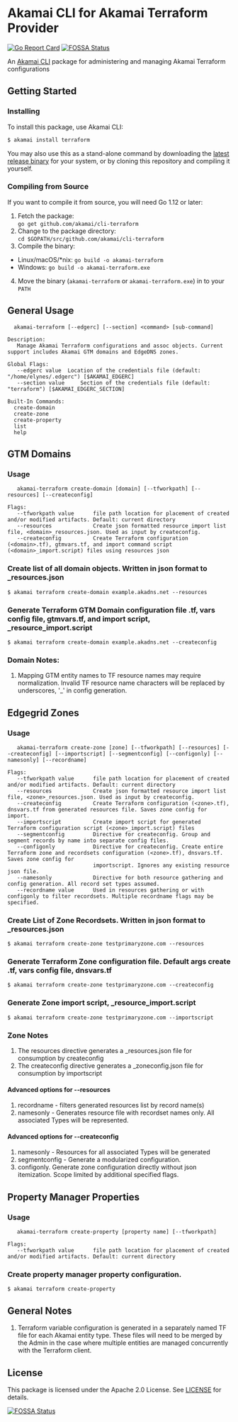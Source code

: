 # Akamai CLI for Akamai Terraform Provider

[![Go Report Card](https://goreportcard.com/badge/github.com/akamai/cli-terraform)](https://goreportcard.com/report/github.com/akamai/cli-terraform) [![FOSSA Status](https://app.fossa.io/api/projects/git%2Bgithub.com%2Fakamai%2Fcli-terraform.svg?type=shield)](https://app.fossa.io/projects/git%2Bgithub.com%2Fakamai%2Fcli-terraform?ref=badge_shield)

An [Akamai CLI](https://developer.akamai.com/cli) package for administering and managing Akamai Terraform configurations

## Getting Started

### Installing

To install this package, use Akamai CLI:

```sh
$ akamai install terraform
```

You may also use this as a stand-alone command by downloading the
[latest release binary](https://github.com/akamai/cli-terraform/releases)
for your system, or by cloning this repository and compiling it yourself.

### Compiling from Source

If you want to compile it from source, you will need Go 1.12 or later:

1. Fetch the package:  
  `go get github.com/akamai/cli-terraform`
2. Change to the package directory:  
  `cd $GOPATH/src/github.com/akamai/cli-terraform`
3. Compile the binary:
  - Linux/macOS/*nix: `go build -o akamai-terraform`
  - Windows: `go build -o akamai-terraform.exe`
4. Move the binary (`akamai-terraform` or `akamai-terraform.exe`) in to your `PATH`

## General Usage

```
  akamai-terraform [--edgerc] [--section] <command> [sub-command]

Description:
   Manage Akamai Terraform configurations and assoc objects. Current support includes Akamai GTM domains and EdgeDNS zones.

Global Flags:
   --edgerc value  Location of the credentials file (default: "/home/elynes/.edgerc") [$AKAMAI_EDGERC]
   --section value     Section of the credentials file (default: "terraform") [$AKAMAI_EDGERC_SECTION]

Built-In Commands:
  create-domain
  create-zone
  create-property
  list
  help
```

## GTM Domains

### Usage

```
   akamai-terraform create-domain [domain] [--tfworkpath] [--resources] [--createconfig] 

Flags: 
   --tfworkpath value      file path location for placement of created and/or modified artifacts. Default: current directory
   --resources             Create json formatted resource import list file, <domain>_resources.json. Used as input by createconfig.
   --createconfig          Create Terraform configuration (<domain>.tf), gtmvars.tf, and import command script (<domain>_import.script) files using resources json
```

### Create list of all domain objects. Written in json format to <domain>_resources.json

```
$ akamai terraform create-domain example.akadns.net --resources
```

### Generate Terraform GTM Domain configuration file <domain>.tf, vars config file, gtmvars.tf, and import script, <domain>_resource_import.script

```
$ akamai terraform create-domain example.akadns.net --createconfig
```

### Domain Notes:
1. Mapping GTM entity names to TF resource names may require normalization. Invalid TF resource name characters will be replaced by underscores, '_' in config generation.
 

## Edgegrid Zones

### Usage

```
   akamai-terraform create-zone [zone] [--tfworkpath] [--resources] [--createconfig] [--importscript] [--segmentconfig] [--configonly] [--namesonly] [--recordname]

Flags: 
   --tfworkpath value      file path location for placement of created and/or modified artifacts. Default: current directory
   --resources             Create json formatted resource import list file, <zone>_resources.json. Used as input by createconfig.
   --createconfig          Create Terraform configuration (<zone>.tf), dnsvars.tf from generated resources file. Saves zone config for import.
   --importscript          Create import script for generated Terraform configuration script (<zone>_import.script) files
   --segmentconfig         Directive for createconfig. Group and segment records by name into separate config files.
   --configonly            Directive for createconfig. Create entire Terraform zone and recordsets configuration (<zone>.tf), dnsvars.tf. Saves zone config for 
                           importscript. Ignores any existing resource json file.
   --namesonly             Directive for both resource gathering and config generation. All record set types assumed.
   --recordname value      Used in resources gathering or with configonly to filter recordsets. Multiple recordname flags may be specified.
```

### Create List of Zone Recordsets. Written in json format to <zone>_resources.json

```
$ akamai terraform create-zone testprimaryzone.com --resources
```

### Generate Terraform Zone configuration file. Default args create <zone>.tf, vars config file, dnsvars.tf

```
$ akamai terraform create-zone testprimaryzone.com --createconfig
```

### Generate Zone import script, <zone>_resource_import.script

```
$ akamai terraform create-zone testprimaryzone.com --importscript
```


### Zone Notes

1. The resources directive generates a <zone>_resources.json file for consumption by createconfig
2. The createconfig directive generates a <zone>_zoneconfig.json file for consumption by importscript

####  Advanced options for --resources

1. recordname - filters generated resources list by record name(s)
2. namesonly - Generates resource file with recordset names only. All associated Types will be represented.

#### Advanced options for --createconfig

1. namesonly - Resources for all associated Types will be generated
2. segmentconfig - Generate a modularized configuration. 
3. configonly. Generate zone configuration directly without json itemization. Scope limited by additional specified flags.

## Property Manager Properties

### Usage

```
   akamai-terraform create-property [property name] [--tfworkpath] 

Flags:
   --tfworkpath value      file path location for placement of created and/or modified artifacts. Default: current directory
```

### Create property manager property configuration.

```
$ akamai terraform create-property
```

## General Notes
1. Terraform variable configuration is generated in a separately named TF file for each Akamai entity type. These files will need to be merged by the Admin in the case where multiple entities are managed concurrently with the Terraform client.

## License

This package is licensed under the Apache 2.0 License. See [LICENSE](LICENSE) for details.

[![FOSSA Status](https://app.fossa.io/api/projects/git%2Bgithub.com%2Fakamai%2Fcli-terraform.svg?type=large)](https://app.fossa.io/projects/git%2Bgithub.com%2Fakamai%2Fcli-terraform?ref=badge_large)
